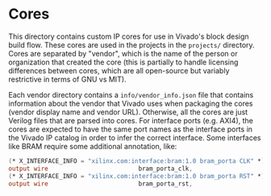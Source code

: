 # Cores

This directory contains custom IP cores for use in Vivado's block design build flow. These cores are used in the projects in the `projects/` directory. Cores are separated by "vendor", which is the name of the person or organization that created the core (this is partially to handle licensing differences between cores, which are all open-source but variably restrictive in terms of GNU vs MIT).

Each vendor directory contains a `info/vendor_info.json` file that contains information about the vendor that Vivado uses when packaging the cores (vendor display name and vendor URL). Otherwise, all the cores are just Verilog files that are parsed into cores. For interface ports (e.g. AXI4), the cores are expected to have the same port names as the interface ports in the Vivado IP catalog in order to infer the correct interface. Some interfaces like BRAM require some additional annotation, like:

```verilog
(* X_INTERFACE_INFO = "xilinx.com:interface:bram:1.0 bram_porta CLK" *)
output wire                         bram_porta_clk,
(* X_INTERFACE_INFO = "xilinx.com:interface:bram:1.0 bram_porta RST" *)
output wire                         bram_porta_rst,
```
